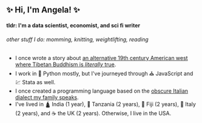 ## ✨ Hi, I'm Angela! ✨

#### tldr: I'm a data scientist, economist, and sci fi writer
###### other stuff I do: momming, knitting, weightlifting, reading

- I once wrote a story about [an alternative 19th century American west where Tibetan Buddhism is _literally_ true](http://www.beneath-ceaseless-skies.com/stories/the-good-deaths-part-ii/).
- I work in 🐍 Python mostly, but I've journeyed through ⛪ JavaScript and 💹 Stata as well.
- I once created a programming language based on the [obscure Italian dialect my family speaks](https://github.com/angelaambroz/triestin).
- I've lived in 🛕 India (1 year), 🐘 Tanzania (2 years), 🌊 Fiji (2 years), 🍝 Italy (2 years), and ☕ the UK (2 years). Otherwise, I live in the USA.

